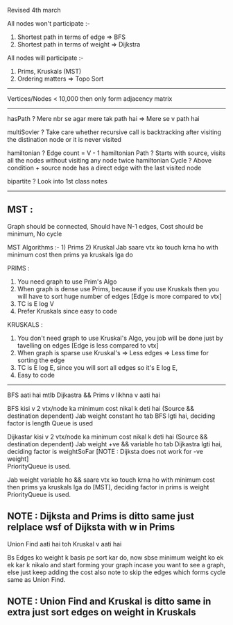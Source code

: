 Revised 4th march

All nodes won't participate :-
1)  Shortest path in terms of edge => BFS
2)  Shortest path in terms of weight => Dijkstra

All nodes will participate :- 
1)  Prims, Kruskals (MST)
2)  Ordering matters => Topo Sort


----------------------------------------------------------------------------------------------------------------------------

Vertices/Nodes < 10,000 then only form adjacency matrix

----------------------------------------------------------------------------------------------------------------------------

hasPath ? Mere nbr se agar mere tak path hai => Mere se v path hai

multiSovler ? Take care whether recursive call is backtracking after visiting the distination node or it is never visited

hamiltonian ? Edge count = V - 1
hamiltonian Path ? Starts with source, visits all the nodes without visiting any node twice
hamiltonian Cycle ? Above condition + source node has a direct edge with the last visited node

bipartite ? Look into 1st class notes

----------------------------------------------------------------------------------------------------------------------------

MST : 
---
Graph should be connected, Should have N-1 edges, Cost should be minimum, No cycle

MST Algorithms :-     1) Prims      2) Kruskal
Jab saare vtx ko touch krna ho with minimum cost then prims ya kruskals lga do

PRIMS :
1) You need graph to use Prim's Algo
2) When graph is dense use Prims, because if you use Kruskals then you will have to sort huge number of edges  [Edge is more compared to vtx]
3) TC is E log V
4) Prefer Kruskals since easy to code


KRUSKALS :
1) You don't need graph to use Kruskal's Algo, you job will be done just by tavelling on edges  [Edge is less compared to vtx]
2) When graph is sparse use Kruskal's => Less edges => Less time for sorting the edge 
3) TC is E log E, since you will sort all edges so it's E log E, 
4) Easy to code

----------------------------------------------------------------------------------------------------------------------------

BFS aati hai mtlb Dijkastra && Prims v likhna v aati hai

BFS kisi v 2 vtx/node ka minimum cost nikal k deti hai (Source && destination dependent) 
Jab weight constant ho tab BFS lgti hai, deciding factor is length
Queue is used

Dijkastar kisi v 2 vtx/node ka minimum cost nikal k deti hai (Source && destination dependent) 
Jab weight +ve && variable ho tab Dijkastra lgti hai, deciding factor is weightSoFar      [NOTE : Dijksta does not work for -ve weight]   
PriorityQueue is used.

Jab weight variable ho && saare vtx ko touch krna ho with minimum cost then prims ya kruskals lga do [MST], deciding factor in prims is weight
PriorityQueue is used.

NOTE : Dijksta and Prims is ditto same just relplace wsf of Dijksta with w in Prims
-----------------------------------------------------------------------------------------------------------------------------------------------

Union Find aati hai toh Kruskal v aati hai

Bs Edges ko weight k basis pe sort kar do, now sbse minimum weight ko ek ek kar k nikalo and start forming your graph incase you want to see a graph,
else just keep adding the cost also note to skip the edges which forms cycle same as Union Find.

NOTE : Union Find and Kruskal is ditto same in extra just sort edges on weight in Kruskals 
-------------------------------------------------------------------------------------------------------------------------------------------------------
